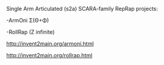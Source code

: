 Single Arm Articulated (s2a) SCARA-family RepRap projects:

-ArmOni Σ(Θ+Φ)

-RollRap (Z infinite)

http://invent2main.org/armoni.html

http://invent2main.org/rollrap.html

